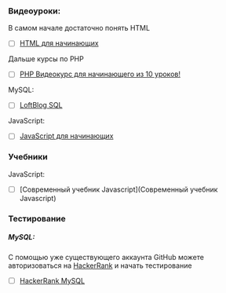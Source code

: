 ### Видеоуроки:
В самом начале достаточно понять HTML
- [ ] [HTML для начинающих](https://youtu.be/8mK5aY5YOCc)

Дальше курсы по PHP
- [ ] [PHP Видеокурс для начинающего из 10 уроков!](https://youtu.be/yy4uWmvDEAQ)

MySQL:
- [ ] [LoftBlog SQL](https://loftblog.ru/material/1-vvedenie/)

JavaScript:
- [ ] [JavaScript для начинающих](https://youtu.be/xgDtBQ-NxtA)

### Учебники
JavaScript:
- [ ] [Современный учебник Javascript](Современный учебник Javascript)

### Тестирование
##### MySQL:
С помощью уже существующего аккаунта GitHub можете авторизоваться на [HackerRank](https://www.hackerrank.com/login) и начать тестирование
- [ ] [HackerRank MySQL](https://www.hackerrank.com/domains/sql/select)